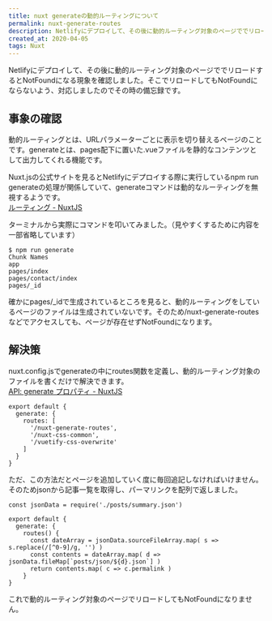 ```yaml
---
title: nuxt generateの動的ルーティングについて
permalink: nuxt-generate-routes
description: Netlifyにデプロイして、その後に動的ルーティング対象のページででリロードするとNotFoundになる現象を確認しました。
created_at: 2020-04-05
tags: Nuxt
---
```


Netlifyにデプロイして、その後に動的ルーティング対象のページででリロードするとNotFoundになる現象を確認しました。そこでリロードしてもNotFoundにならないよう、対応しましたのでその時の備忘録です。  

## 事象の確認

動的ルーティングとは、URLパラメーターごとに表示を切り替えるページのことです。generateとは、pages配下に置いた.vueファイルを静的なコンテンツとして出力してくれる機能です。  

Nuxt.jsの公式サイトを見るとNetlifyにデプロイする際に実行しているnpm run generateの処理が関係していて、generateコマンドは動的なルーティングを無視するようです。  
[ルーティング - NuxtJS](https://ja.nuxtjs.org/guide/routing/#動的なルーティング)  

ターミナルから実際にコマンドを叩いてみました。（見やすくするために内容を一部省略しています）  

```
$ npm run generate
Chunk Names
app
pages/index
pages/contact/index
pages/_id
```

確かにpages/_idで生成されているところを見ると、動的ルーティングをしているページのファイルは生成されていないです。そのため/nuxt-generate-routesなどでアクセスしても、ページが存在せずNotFoundになります。  

## 解決策

nuxt.config.jsでgenerateの中にroutes関数を定義し、動的ルーティング対象のファイルを書くだけで解決できます。  
[API: generate プロパティ - NuxtJS](https://ja.nuxtjs.org/api/configuration-generate#routes)  

```
export default {
  generate: {
    routes: [
      '/nuxt-generate-routes',
      '/nuxt-css-common',
      '/vuetify-css-overwrite'
    ]
  }
}
```

ただ、この方法だとページを追加していく度に毎回追記しなければいけません。そのためjsonから記事一覧を取得し、パーマリンクを配列で返しました。

```
const jsonData = require('./posts/summary.json')

export default {
  generate: {
    routes() {
      const dateArray = jsonData.sourceFileArray.map( s => s.replace(/[^0-9]/g, '') )
      const contents = dateArray.map( d => jsonData.fileMap[`posts/json/${d}.json`] )
      return contents.map( c => c.permalink )
    }
}
```

これで動的ルーティング対象のページでリロードしてもNotFoundになりません。
